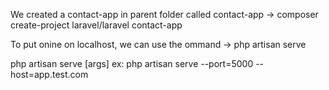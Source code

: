 We created a contact-app in parent folder called contact-app
-> composer create-project laravel/laravel contact-app

To put onine on localhost, we can use the ommand
-> php artisan serve

php artisan serve [args]
ex: php artisan serve --port=5000 --host=app.test.com